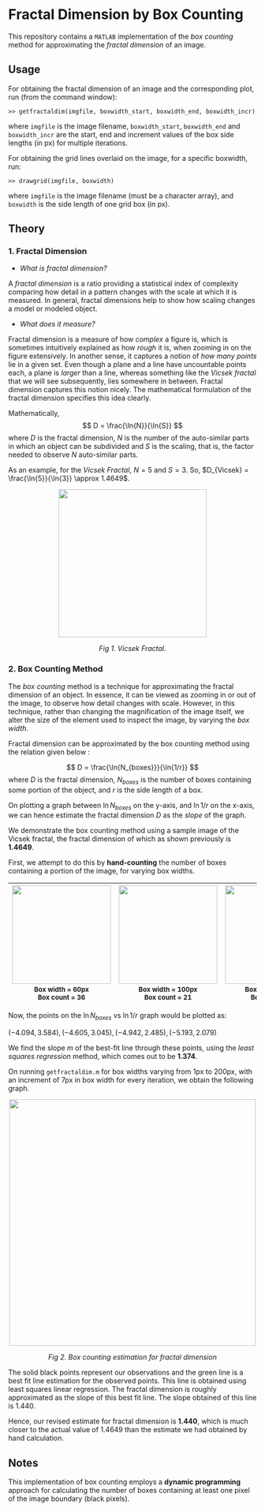 # Fractal Dimension by Box Counting
This repository contains a `MATLAB` implementation of the *box counting* method for approximating the *fractal dimension* of an image.

## Usage
 For obtaining the fractal dimension of an image and the corresponding plot, run (from the command window):
 ```
>> getfractaldim(imgfile, boxwidth_start, boxwidth_end, boxwidth_incr)
 ```
 where `imgfile` is the image filename, `boxwidth_start`, `boxwidth_end` and `boxwidth_incr` are the start, end and increment values of the box side lengths (in px) for multiple iterations.

 For obtaining the grid lines overlaid on the image, for a specific boxwidth, run:
 ```
 >> drawgrid(imgfile, boxwidth)
 ```
 where `imgfile` is the image filename (must be a character array), and `boxwidth` is the side length of one grid box (in px).
## Theory
### 1. Fractal Dimension

- *What is fractal dimension?*

A <i>fractal dimension</i> is a ratio providing a statistical index of complexity comparing how detail in a pattern changes with the scale at which it is measured. In general, fractal dimensions help to show how scaling changes a model or modeled object.

- *What does it measure?*

Fractal dimension is a measure of how *complex* a figure is, which is sometimes intuitively explained as how *rough* it is, when zooming in on the figure extensively. In another sense, it captures a notion of <i>how many points</i> lie in a given set. Even though a plane and a line have uncountable points each, a plane is <i>larger</i> than a line, whereas something like the *Vicsek fractal* that we will see subsequently, lies somewhere in between. Fractal dimension captures this notion nicely. The mathematical formulation of the fractal dimension specifies this idea clearly.

Mathematically,
$$
D = \frac{\ln{N}}{\ln{S}}
$$
where $D$ is the fractal dimension, $N$ is the number of the auto-similar parts in which an object can be subdivided and $S$ is the scaling, that is, the factor needed to observe $N$ auto-similar parts.

As an example, for the <i>Vicsek Fractal</i>, $N = 5$ and $S = 3$. So, $D_{Vicsek} = \frac{\ln{5}}{\ln{3}} \approx 1.4649$.

<p align="center" width="100%">
<img src="img/vicsek-fractal.png" height=300px>
</p>
<p align="center" width="100%">
<em>Fig 1. Vicsek Fractal.</em>
</p>

### 2. Box Counting Method

The <i>box counting</i> method is a technique for approximating the fractal dimension of an object. In essence, it can be viewed as zooming in or out of the image, to observe how detail changes with scale. However, in this technique, rather than changing the magnification of the image itself, we alter the size of the element used to inspect the image, by varying the <i>box width</i>. 

Fractal dimension can be approximated by the box counting method using the relation given below :

$$
D = \frac{\ln{N_{boxes}}}{\ln{1/r}}
$$
where $D$ is the fractal dimension, $N_{boxes}$ is the number of boxes containing some portion of the object, and $r$ is the side length of a box.

On plotting a graph between $\ln{N_{boxes}}$ on the y-axis, and $\ln{1/r}$ on the x-axis, we can hence estimate the fractal dimension $D$ as the <i>slope</i> of the graph.

We demonstrate the box counting method using a sample image of the Vicsek fractal, the fractal dimension of which as shown previously is **1.4649**.

First, we attempt to do this by **hand-counting** the number of boxes containing a portion of the image, for varying box widths. 

|<img src="plots/vf-grid-60.png" height=200px><font size=2px><br>Box width = 60px<br>Box count = 36</font>|<img src="plots/vf-grid-100.png" height=200px><font size=2px><br>Box width = 100px<br>Box count = 21</font>|<img src="plots/vf-grid-140.png" height=200px><font size=2px><br>**Box width = 140px<br>Box count = 12**</font>|<img src="plots/vf-grid-180.png" height=200px><font size=2px><br>**Box width = 180px<br>Box count = 8**</font>|
|:---:|:---:|:---:|:---:|

Now, the points on the $\ln{N_{boxes}}$ vs ${\ln{1/r}}$ graph would be plotted as:

$(-4.094, 3.584), (-4.605, 3.045), (-4.942, 2.485), (-5.193, 2.079)$

We find the slope $m$ of the best-fit line through these points, using the *least squares regression* method, which comes out to be **1.374**.

On running `getfractaldim.m` for box widths varying from 1px to 200px, with an increment of 7px in box width for every iteration, we obtain the following graph.

<p align="center" width="100%">
<img src="plots/vf-graph-1-200-7.png" height=500px>
</p>
<p align="center" width="100%">
<em>Fig 2. Box counting estimation for fractal dimension</em>
</p>

The solid black points represent our observations and the green line is a best fit line estimation for the observed points. This line is obtained using least squares linear regression. The fractal dimension is roughly approximated as the slope of this best fit line. The slope obtained of this line is 1.440.

Hence, our revised estimate for fractal dimension is **1.440**, which is much closer to the actual value of 1.4649 than the estimate we had obtained by hand calculation.

## Notes

This implementation of box counting employs a **dynamic programming** approach for calculating the number of boxes containing at least one pixel of the image boundary (black pixels).
